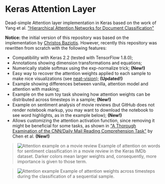 # Keras Attention Layer
Dead-simple Attention layer implementation in Keras based on the work of Yang et al. ["Hierarchical Attention Networks
for Document Classification"](https://www.cs.cmu.edu/~hovy/papers/16HLT-hierarchical-attention-networks.pdf)

**Notice:** the initial version of this repository was based on the implementation by [Christos Baziotis](https://gist.github.com/cbaziotis/7ef97ccf71cbc14366835198c09809d2). However, recently this repository was rewritten from scratch with the following features:

- Compatibility with Keras 2.2 (tested with TensorFlow 1.8.0);
- Annotations showing dimension transformations and equations;
- Numerically stable softmax using the exp-normalize trick; **(New!)**
- Easy way to recover the attention weights applied to each sample to make nice visualizations (see
[neat-vision](https://github.com/cbaziotis/neat-vision)); **(Updated!)**
- Example showing differences between vanilla, attention model and attention with masking;
- Example on the sum toy task showing how attention weights can be distributed across timesteps in a sample; **(New!)**
- Example on sentiment analysis of movie reviews (but GitHub does not render notebook markup, you may want to download the notebook to see word highlights, as in the example below); **(New!)**
- Allows customizing the attention activation function, since removing it might be beneficial for some tasks, as shown in ["A Thorough Examination of the CNN/Daily Mail Reading Comprehension Task"](https://arxiv.org/abs/1606.02858) by Chen et al. **(New!)**





> ![Attention example on a movie review](https://github.com/lzfelix/keras_attention/blob/master/movie_attention.png)
Example of attention on words for sentiment classification in a movie review in the Keras IMDb dataset. Darker colors mean larger weights and, consequently, more importance is given to those term.

> ![Attention example](https://github.com/lzfelix/keras_attention/blob/master/attention_example.png)
Example of attention weights across timesteps during the classification of a sequential sample.
